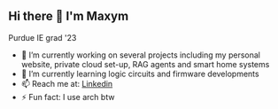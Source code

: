 ## Hi there 👋 I'm Maxym 
Purdue IE grad '23
- 🔭 I’m currently working on several projects including my personal website, private cloud set-up, RAG agents and smart home systems
- 🌱 I’m currently learning logic circuits and firmware developments 
- 📫 Reach me at: [Linkedin](https://www.linkedin.com/in/maxymhuang)
- ⚡ Fun fact: I use arch btw
